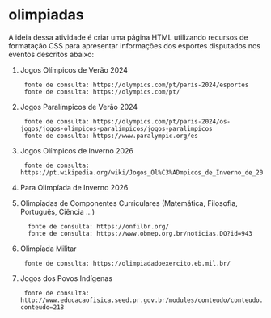 # olimpiadas

A ideia dessa atividade é criar uma página HTML utilizando recursos de formatação CSS para apresentar  informações dos esportes disputados nos eventos descritos abaixo:

1.    Jogos Olímpicos de Verão 2024

           fonte de consulta: https://olympics.com/pt/paris-2024/esportes
           fonte de consulta: https://olympics.com/pt/

2.    Jogos Paralímpicos de Verão 2024

           fonte de consulta: https://olympics.com/pt/paris-2024/os-jogos/jogos-olimpicos-paralimpicos/jogos-paralimpicos
           fonte de consulta: https://www.paralympic.org/es

3.    Jogos Olímpicos de Inverno 2026

           fonte de consulta: https://pt.wikipedia.org/wiki/Jogos_Ol%C3%ADmpicos_de_Inverno_de_2026

4.   Para Olimpíada de Inverno 2026

5.   Olimpíadas de Componentes Curriculares (Matemática, Filosofia, Português, Ciência …)

           fonte de consulta: https://onfilbr.org/
           fonte de consulta: https://www.obmep.org.br/noticias.DO?id=943

6.    Olimpíada Militar

           fonte de consulta: https://olimpiadadoexercito.eb.mil.br/

7.    Jogos dos Povos Indígenas

           fonte de consulta: http://www.educacaofisica.seed.pr.gov.br/modules/conteudo/conteudo.php?conteudo=218

